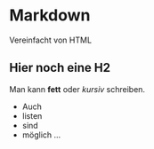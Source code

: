 # Markdown
Vereinfacht von HTML

## Hier noch eine H2

Man kann **fett** oder _kursiv_ schreiben.

- Auch 
- listen 
- sind
- möglich ...